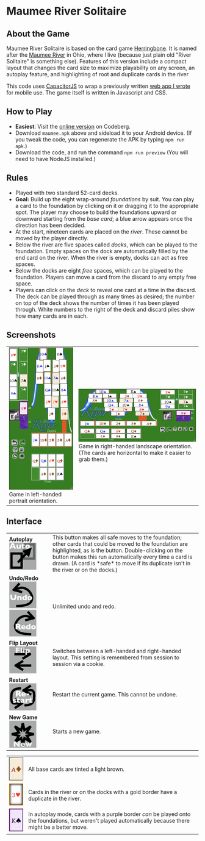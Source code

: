 # Maumee River Solitaire
## About the Game
Maumee River Solitaire is based on the card game <A HREF="https://en.wikipedia.org/wiki/Herring-Bone_(card_game)">Herringbone</A>. It is named after the <A HREF="https://en.wikipedia.org/wiki/Maumee_River">Maumee River</A> in Ohio, where I live (because just plain old "River Solitaire" is something else).  Features of this version include a compact layout that changes the card size to maximize playability on any screen, an autoplay feature, and highlighting of root and duplicate cards in the river

This code uses <A HREF="https://capacitorjs.com">CapacitorJS</A> to wrap a previously written <A HREF="https://github.com/sahi1l/MaumeeRiverSolitaire">web app I wrote</A> for mobile use.  The game itself is written in Javascript and CSS.

## How to Play
- **Easiest**: Visit the <A HREF="https://sahi1l.codeberg.page/maumee/">online version</A> on Codeberg.
- Download `maumee.apk` above and sideload it to your Android device. (If you tweak the code, you can regenerate the APK by typing `npm run apk`.)
- Download the code, and run the command `npm run preview`  (You will need to have NodeJS installed.)

## Rules
- Played with two standard 52-card decks.
- **Goal:** Build up the eight wrap-around *foundations* by suit.  You can play a card to the foundation by clicking on it or dragging it to the appropriate spot. The player may choose to build the foundations upward or downward starting from the *base card*; a blue arrow appears once the direction has been decided. 
- At the start, nineteen cards are placed on the *river*. These cannot be moved by the player directly.
- Below the river are five spaces called *docks*, which can be played to the foundation. Empty spaces on the dock are automatically filled by the end card on the river.  When the river is empty, docks can act as free spaces.
- Below the docks are eight *free* spaces, which can be played to the foundation.  Players can move a card from the discard to any empty free space.
- Players can click on the *deck* to reveal one card at a time in the discard.  The deck can be played through as many times as desired; the number on top of the deck shows the number of times it has been played through. White numbers to the right of the deck and discard piles show how many cards are in each.
        
## Screenshots
<table><tr>
<td><img src="src/assets/help/portrait.png">Game in left-handed portrait orientation.</td>
<td><img src="src/assets/help/landscape.png">Game in right-handed landscape orientation.  (The cards are horizontal to make it easier to grab them.)</td></td>
</tr>
</table>

## Interface
<table>
<tr>
<td><b>Autoplay</b>
<img src="src/assets/icons/available.png" alt="Autoplay"></td>
<td>This button makes all safe moves to the foundation; other cards that could be moved to the foundation are highlighted, as is the button.  Double-clicking on the button makes this run automatically every time a card is drawn. (A card is *safe* to move if its duplicate isn't in the river or on the docks.)</td>
</tr>
<tr>
<td><b>Undo/Redo</b>
<img src="src/assets/icons/undo.png" alt="Undo">
<img src="src/assets/icons/redo.png" alt="Redo">
</td>
<td>Unlimited undo and redo.</td>
</tr>
<tr>
<td><b>Flip Layout</b>
<img src="src/assets/icons/reverse.png" alt="Flip layout"></td>
<td>Switches between a left-handed and right-handed layout.  This setting is remembered from session to session via a cookie.</td>
</tr>
<tr>
<td><b>Restart</b>
<img src="src/assets/icons/restart.png" alt="Restart"></td>
<td>Restart the current game.  This cannot be undone.</td>
</tr>
<tr>
<td><b>New Game</b>
<img src="src/assets/icons/newgame.png" alt="New Game"></td>
<td>Starts a new game.</td>
</tr>
</table>

<table>
    <tr>
      <td><img src="src/assets/help/root.png"></td>
      <td>All base cards are tinted a light brown.</td>
    </tr>
    <tr>
      <td><img src="src/assets/help/duplicate.png"></td>
      <td>Cards in the river or on the docks with a gold border have a duplicate in the river.</td>
    </tr>
    <tr>
      <td><img src="src/assets/help/highlighted.png"></td>
      <td>In autoplay mode, cards with a purple border <i>can</i> be played onto the foundations, but weren't played automatically because there might be a better move.</td>
    </tr>
  </table>
